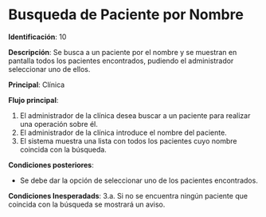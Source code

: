 # Busqueda de Paciente por Nombre

**Identificación**: 10

**Descripción**: Se busca a un paciente por el nombre y se muestran en pantalla todos los pacientes encontrados, pudiendo el administrador seleccionar uno de ellos.

**Principal**: Clínica

**Flujo principal**:
1. El administrador de la clínica desea buscar a un paciente para realizar una operación sobre él.
2. El administrador de la clínica introduce el nombre del paciente.
3. El sistema muestra una lista con todos los pacientes cuyo nombre coincida con la búsqueda.

**Condiciones posteriores**:
* Se debe dar la opción de seleccionar uno de los pacientes encontrados.

**Condiciones Inesperadads**:
3.a. Si no se encuentra ningún paciente que coincida con la búsqueda se mostrará un aviso.
